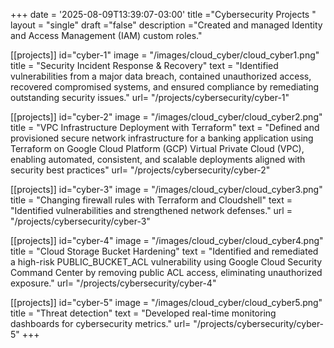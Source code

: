 +++
date = '2025-08-09T13:39:07-03:00'
title ="Cybersecurity Projects "
layout = "single"
draft ="false"
description ="Created and managed Identity and Access Management (IAM) custom roles."

[[projects]]
id="cyber-1"
image = "/images/cloud_cyber/cloud_cyber1.png"
title = "Security Incident Response & Recovery"
text = "Identified vulnerabilities from a major data breach, contained unauthorized access, recovered compromised systems, and ensured compliance by remediating outstanding security issues."
url= "/projects/cybersecurity/cyber-1"

[[projects]]
id="cyber-2"
image = "/images/cloud_cyber/cloud_cyber2.png"
title = "VPC Infrastructure Deployment with Terraform"
text = "Defined and provisioned secure network infrastructure for a banking application using Terraform on Google Cloud Platform (GCP) Virtual Private Cloud (VPC), enabling automated, consistent, and scalable deployments aligned with security best practices"
url= "/projects/cybersecurity/cyber-2"

[[projects]]
id="cyber-3"
image = "/images/cloud_cyber/cloud_cyber3.png"
title = "Changing firewall rules with Terraform and Cloudshell"
text = "Identified vulnerabilities and strengthened network defenses."
url = "/projects/cybersecurity/cyber-3"

[[projects]]
id="cyber-4"
image = "/images/cloud_cyber/cloud_cyber4.png"
title = "Cloud Storage Bucket Hardening"
text = "Identified and remediated a high-risk PUBLIC_BUCKET_ACL vulnerability using Google Cloud Security Command Center by removing public ACL access, eliminating unauthorized exposure."
url= "/projects/cybersecurity/cyber-4"

[[projects]]
id="cyber-5"
image = "/images/cloud_cyber/cloud_cyber5.png"
title = "Threat detection"
text = "Developed real-time monitoring dashboards for cybersecurity metrics."
url= "/projects/cybersecurity/cyber-5"
+++

